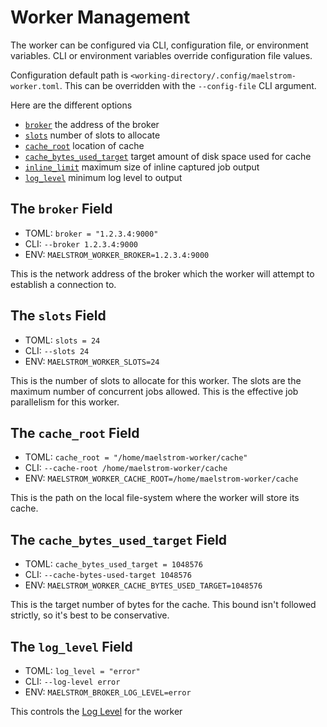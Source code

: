 # Worker Management

The worker can be configured via CLI, configuration file, or environment
variables. CLI or environment variables override configuration file values.

Configuration default path is
`<working-directory/.config/maelstrom-worker.toml`. This can be overridden with
the `--config-file` CLI argument.

Here are the different options

- [`broker`](#the-broker-field) the address of the broker
- [`slots`](#the-slots-field) number of slots to allocate
- [`cache_root`](#the-cache_root-field) location of cache
- [`cache_bytes_used_target`](#the-cache_bytes_used_target-field) target amount
    of disk space used for cache
- [`inline_limit`](#the-inline_limit-field) maximum size of inline captured job
    output
- [`log_level`](#the-log_level-field) minimum log level to output

## The `broker` Field
- TOML: `broker = "1.2.3.4:9000"`
- CLI: `--broker 1.2.3.4:9000`
- ENV: `MAELSTROM_WORKER_BROKER=1.2.3.4:9000`

This is the network address of the broker which the worker will attempt to
establish a connection to.

## The `slots` Field
- TOML: `slots = 24`
- CLI: `--slots 24`
- ENV: `MAELSTROM_WORKER_SLOTS=24`

This is the number of slots to allocate for this worker. The slots are the
maximum number of concurrent jobs allowed. This is the effective job parallelism
for this worker.

## The `cache_root` Field
- TOML: `cache_root = "/home/maelstrom-worker/cache"`
- CLI: `--cache-root /home/maelstrom-worker/cache`
- ENV: `MAELSTROM_WORKER_CACHE_ROOT=/home/maelstrom-worker/cache`

This is the path on the local file-system where the worker will store its cache.

## The `cache_bytes_used_target` Field
- TOML: `cache_bytes_used_target = 1048576`
- CLI: `--cache-bytes-used-target 1048576`
- ENV: `MAELSTROM_WORKER_CACHE_BYTES_USED_TARGET=1048576`

This is the target number of bytes for the cache. This bound isn't followed
strictly, so it's best to be conservative.

## The `log_level` Field
- TOML: `log_level = "error"`
- CLI: `--log-level error`
- ENV: `MAELSTROM_BROKER_LOG_LEVEL=error`

This controls the [Log Level](./log_level.md) for the worker
